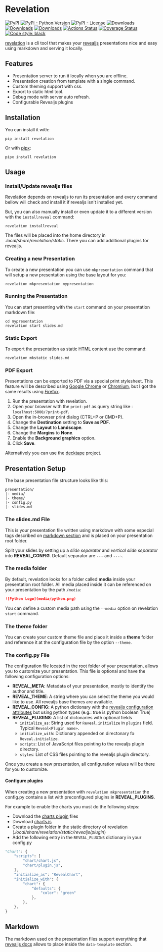 # Revelation

[![PyPI](https://img.shields.io/pypi/v/revelation.svg)](https://pypi.org/project/revelation/)
[![PyPI - Python Version](https://img.shields.io/pypi/pyversions/revelation.svg)](https://pypi.org/project/revelation/)
[![PyPI - License](https://img.shields.io/pypi/l/revelation.svg)](https://pypi.org/project/revelation/)
[![Downloads](https://static.pepy.tech/badge/revelation)](https://pepy.tech/project/revelation)
[![Downloads](https://static.pepy.tech/badge/revelation/month)](https://pepy.tech/project/revelation)
[![Downloads](https://static.pepy.tech/badge/revelation/week)](https://pepy.tech/project/revelation)
[![Actions Status](https://github.com/humrochagf/revelation/workflows/CI/badge.svg)](https://github.com/humrochagf/revelation/actions)
[![Coverage Status](https://coveralls.io/repos/github/humrochagf/revelation/badge.svg?branch=main)](https://coveralls.io/github/humrochagf/revelation?branch=main)
[![Code style: black](https://img.shields.io/badge/code%20style-black-000000.svg)](https://github.com/ambv/black)

[revelation](https://github.com/humrochagf/revelation) is a cli tool that makes your [revealjs](https://github.com/hakimel/reveal.js) presentations nice and easy using markdown and serving it locally.

## Features

- Presentation server to run it locally when you are offline.
- Presentation creation from template with a single command.
- Custom theming support with css.
- Export to static html tool.
- Debug mode with server auto refresh.
- Configurable Revealjs plugins

## Installation

You can install it with:

```shell
pip install revelation
```

Or with [pipx](https://pypa.github.io/pipx/):

```shell
pipx install revelation
```

## Usage

### Install/Update revealjs files

Revelation depends on revealjs to run its presentation and every command bellow will check and install it if revealjs isn't installed yet.

But, you can also manually install or even update it to a different version with the `installreveal` command:

```shell
revelation installreveal
```

The files will be placed into the home directory in *.local/share/revelation/static*. There you can add additional plugins for revealjs.

### Creating a new Presentation

To create a new presentation you can use `mkpresentation` command that will setup a new presentation using the base layout for you:

```shell
revelation mkpresentation mypresentation
```

### Running the Presentation

You can start presenting with the `start` command on your presentation markdown file:

```shell
cd mypresentation
revelation start slides.md
```

### Static Export

To export the presentation as static HTML content use the command:

```shell
revelation mkstatic slides.md
```

### PDF Export

Presentations can be exported to PDF via a special print stylesheet. This feature will be described using [Google Chrome](https://google.com/chrome) or [Chromium](https://www.chromium.org/Home), but I got the same results using [Firefox](https://www.mozilla.org/en-US/firefox/new/).

1. Run the presentation with revelation.
2. Open your browser with the `print-pdf` as query string like : `localhost:5000/?print-pdf`.
3. Open the in-browser print dialog (CTRL+P or CMD+P).
4. Change the **Destination** setting to **Save as PDF**.
5. Change the **Layout** to **Landscape**.
6. Change the **Margins** to **None**.
7. Enable the **Background graphics** option.
8. Click **Save**.

Alternatively you can use the [decktape](https://github.com/astefanutti/decktape) project.

## Presentation Setup

The base presentation file structure looks like this:

```
presentation/
|- media/
|- theme/
|- config.py
|- slides.md
```

### The slides.md File

This is your presentation file written using markdown with some especial tags described on [markdown section](#markdown) and is placed on your presentation root folder.

Split your slides by setting up a *slide separator* and *vertical slide separator* into **REVEAL_CONFIG**. Default separator are `---` and `---~`.

### The media folder

By default, revelation looks for a folder called **media** inside your presentation root folder. All media placed inside it can be referenced on your presentation by the path `/media`:

```md
![Python Logo](media/python.png)
```

You can define a custom media path using the `--media` option on revelation `start` command.

### The theme folder

You can create your custom theme file and place it inside a **theme** folder and reference it at the configuration file by the option `--theme`.

### The config.py File

The configuration file located in the root folder of your presentation, allows you to customize your presentation. This file is optional and have the following configuration options:

- **REVEAL_META**: Metadata of your presentation, mostly to identify the author and title.
- **REVEAL_THEME**: A string where you can select the theme you would like to use. All revealjs base themes are available.
- **REVEAL_CONFIG**: A python dictionary with the [revealjs configuration attributes](https://revealjs.com/config/) but using python types (e.g.: true is python boolean True)
- **REVEAL_PLUGINS**: A list of dictonaries with optional fields
  - `initialize_as`: String used for `Reveal.initialize` in `plugins` field. Typical `Reveal<Plugin name>`.
  - `initialize_with`: Dictionary appended on  directonary fo `Reveal.initialize`.
  - `scripts`: List of JavaScript files pointing to the revealjs plugin directory.
  - `styles`: List of CSS files pointing to the revealjs plugin directory.

Once you create a new presentation, all configuration values will be there for you to customize.

#### Configure plugins

When creating a new presentation with `revelation mkpresentation` the config.py contains a list with preconfigured plugins in **REVEAL_PLUGINS**.

For example to enable the charts you must do the following steps:

* Download the [charts plugin](https://github.com/rajgoel/reveal.js-plugins/tree/master/chart) files
* Download [charts.js](https://www.chartjs.org/)
* Create a plugin folder in the static directory of revelation (*.local/share/revelation/static/revealjs/plugin*)
* Add the following entry in the `REVEAL_PLUGINS` dictionary in your config.py

```python
"Chart": {
    "scripts": [
        "chart/chart.js",
        "chart/plugin.js",
    ],
    "initialize_as": "RevealChart",
    "initialize_with": {
        "chart": {
            "defaults": {
                "color": "green"
            },
        },
    },
}
```

## Markdown

The markdown used on the presentation files support everything that [revealjs docs](https://revealjs.com/markdown/) allows to place inside the `data-template` section.
